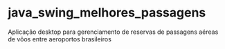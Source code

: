 # java_swing_melhores_passagens
Aplicação desktop para gerenciamento de reservas de passagens aéreas de vôos entre aeroportos brasileiros
